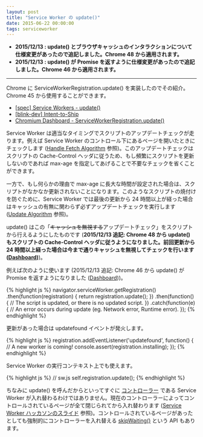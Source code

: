 ```yaml
---
layout: post
title: "Service Worker の update()"
date: 2015-06-22 00:00:00
tags: serviceworker
---
```


- **2015/12/13 : update() とブラウザキャッシュのインタラクションについて仕様変更があったので追記しました。Chrome 48 から適用されます。**
- **2015/12/13 : update() が Promise を返すように仕様変更があったので追記しました。Chrome 46 から適用されます。**

---

Chrome に ServiceWorkerRegistration.update() を実装したのでその紹介。Chrome 45 から使用することができます。

- [[spec] Service Workers - update()](https://slightlyoff.github.io/ServiceWorker/spec/service_worker/index.html#service-worker-registration-update)
- [[blink-dev] Intent-to-Ship](https://groups.google.com/a/chromium.org/forum/#!topic/Blink-dev/bvi8fXqvNhs)
- [Chromium Dashboard - ServiceWorkerRegistration.update()](https://www.chromestatus.com/feature/5663070173003776)

Service Worker は適当なタイミングでスクリプトのアップデートチェックが走ります。例えば Service Worker のコントロール下にあるページを開いたときにチェックします ([Handle Fetch Algorithm](https://slightlyoff.github.io/ServiceWorker/spec/service_worker/index.html#on-fetch-request-algorithm) 参照)。このアップデートチェックはスクリプトの Cache-Control ヘッダに従うため、もし頻繁にスクリプトを更新しないのであれば max-age を指定してあげることで不要なチェックを省くことができます。

一方で、もし何らかの理由で max-age に長大な時間が設定された場合は、スクリプトがなかなか更新されないことになります。このようなスクリプトの焼付けを防ぐために、Service Worker では最後の更新から 24 時間以上が経った場合はキャッシュの有無に関わらず必ずアップデートチェックを実行します ([Update Algorithm](https://slightlyoff.github.io/ServiceWorker/spec/service_worker/index.html#update-algorithm ) 参照)。

update() はこの「~~キャッシュを無視する~~アップデートチェック」をスクリプトから行えるようにしたものです (**2015/12/13 追記: Chrome 48 から update() もスクリプトの Cache-Control ヘッダに従うようになりました。前回更新から 24 時間以上経った場合は今まで通りキャッシュを無視してチェックを行います ([Dashboard](https://www.chromestatus.com/feature/5897293530136576))**)。

例えば次のように使います (2015/12/13 追記: Chrome 46 から update() が Promise を返すようになりました ([Dashboard](https://www.chromestatus.com/feature/5631681746698240)))。

{% highlight js %}
navigator.serviceWorker.getRegistration()
  .then(function(registration) { return registration.update(); })
  .then(function() {
      // The script is updated, or there is no updated script.
    })
  .catch(function(e) {
      // An error occurs during update (eg. Network error, Runtime error).
    });
{% endhighlight %}

更新があった場合は updatefound イベントが発火します。

{% highlight js %}
registration.addEventListener('updatefound', function() {
  // A new worker is coming!
  console.assert(registration.installing);
});
{% endhighlight %}

Service Worker の実行コンテキスト上でも使えます。

{% highlight js %}
// sw.js
self.registration.update();
{% endhighlight %}

ちなみに update() を呼んだからといってすぐに [コントローラー](http://qiita.com/nhiroki/items/eb16b802101153352bba#serviceworker-%E3%81%AB%E3%82%88%E3%82%8B%E3%83%9A%E3%83%BC%E3%82%B8%E3%82%B3%E3%83%B3%E3%83%88%E3%83%AD%E3%83%BC%E3%83%AB%E3%81%AB%E3%81%A4%E3%81%84%E3%81%A6) である Service Worker が入れ替わるわけではありません。現在のコントローラーによってコントロールされているページが全て閉じられてから入れ替わります ([Service Worker ハッカソンのスライド](https://docs.google.com/presentation/d/1WiL241gQYOSAV6yVlM2_hloX-fDwzWHIZXqWhuEzdX0/pub?start=false&loop=false&delayms=3000&slide=id.g900657643_0_59) 参照)。コントロールされているページがあったとしても強制的にコントローラーを入れ替える [skipWaiting()](https://slightlyoff.github.io/ServiceWorker/spec/service_worker/index.html#service-worker-global-scope-skipwaiting-method) という API もあります。

